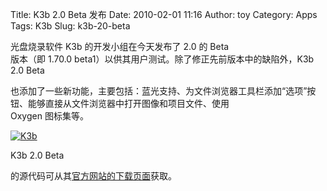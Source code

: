 Title: K3b 2.0 Beta 发布
Date: 2010-02-01 11:16
Author: toy
Category: Apps
Tags: K3b
Slug: k3b-20-beta

光盘烧录软件 K3b 的开发小组在今天发布了 2.0 的 Beta  
版本（即 1.70.0 beta1）以供其用户测试。除了修正先前版本中的缺陷外，K3b
2.0 Beta  

也添加了一些新功能，主要包括：蓝光支持、为文件浏览器工具栏添加“选项”按钮、能够直接从文件浏览器中打开图像和项目文件、使用  
Oxygen 图标集等。

[![K3b](http://i.linuxtoy.org/images/2010/02/k3b-1-70-0\_thumb.png)](http://i.linuxtoy.org/images/2010/02/k3b-1-70-0.png)

K3b 2.0 Beta  

的源代码可从其[官方网站的下载页面](http://k3b.plainblack.com/download)获取。
